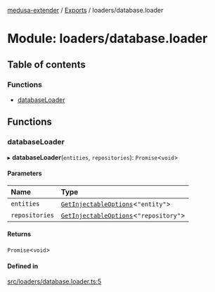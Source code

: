 [medusa-extender](../README.md) / [Exports](../modules.md) / loaders/database.loader

# Module: loaders/database.loader

## Table of contents

### Functions

- [databaseLoader](loaders_database_loader.md#databaseloader)

## Functions

### databaseLoader

▸ **databaseLoader**(`entities`, `repositories`): `Promise`<`void`\>

#### Parameters

| Name | Type |
| :------ | :------ |
| `entities` | [`GetInjectableOptions`](core_types.md#getinjectableoptions)<``"entity"``\> |
| `repositories` | [`GetInjectableOptions`](core_types.md#getinjectableoptions)<``"repository"``\> |

#### Returns

`Promise`<`void`\>

#### Defined in

[src/loaders/database.loader.ts:5](https://github.com/adrien2p/medusa-extender/blob/1c9ae69/src/loaders/database.loader.ts#L5)
